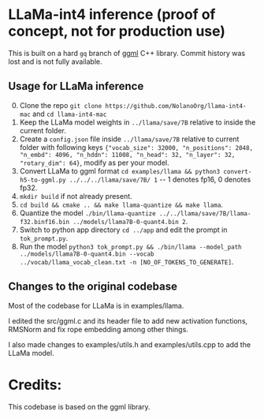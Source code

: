 # LLaMa-int4 inference (proof of concept, not for production use)

This is built on a hard `gq` branch of [ggml](https://github.com/ggerganov/ggml) C++ library. Commit history was lost and is not fully available.

## Usage for LLaMa inference

0. Clone the repo `git clone https://github.com/NolanoOrg/llama-int4-mac` and `cd llama-int4-mac`
1. Keep the LLaMa model weights in `../llama/save/7B` relative to inside the current folder.
2. Create a `config.json` file inside `../llama/save/7B` relative to current folder with following keys `{"vocab_size": 32000, "n_positions": 2048, "n_embd": 4096, "n_hddn": 11008, "n_head": 32, "n_layer": 32, "rotary_dim": 64}`, modify as per your model.
3. Convert LLaMa to ggml format `cd examples/llama && python3 convert-h5-to-ggml.py ../../../llama/save/7B/ 1` -- 1 denotes fp16, 0 denotes fp32.
4. `mkdir build` if not already present.
5. `cd build && cmake .. && make llama-quantize && make llama`.
6. Quantize the model `./bin/llama-quantize ../../llama/save/7B/llama-f32.binf16.bin ../models/llama7B-0-quant4.bin 2`.
7. Switch to python app directory `cd ../app` and edit the prompt in `tok_prompt.py`.
8. Run the model `python3 tok_prompt.py && ./bin/llama --model_path ../models/llama7B-0-quant4.bin --vocab ../vocab/llama_vocab_clean.txt -n [NO_OF_TOKENS_TO_GENERATE]`.

## Changes to the original codebase

Most of the codebase for LLaMa is in examples/llama.

I edited the src/ggml.c and its header file to add new activation functions, RMSNorm and fix rope embedding among other things.

I also made changes to examples/utils.h and examples/utils.cpp to add the LLaMa model.

# Credits:

This codebase is based on the ggml library.

